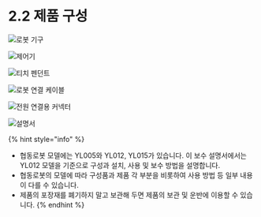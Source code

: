 ﻿# 2.2 제품 구성

![로봇 기구](../_assets/cobot.png)

![제어기](../_assets/controller.png)

![티치 펜던트](../_assets/tp.png)

![로봇 연결 케이블](../_assets/cable.png)

![전원 연결용 커넥터](../_assets/connector.png)

![설명서](../_assets/maunal.png)

{% hint style="info" %}
* 협동로봇 모델에는 YL005와 YL012, YL015가 있습니다. 이 보수 설명서에서는 YL012 모델을 기준으로 구성과 설치, 사용 및 보수 방법을 설명합니다.
* 협동로봇의 모델에 따라 구성품과 제품 각 부분을 비롯하여 사용 방법 등 일부 내용이 다를 수 있습니다.
* 제품의 포장재를 폐기하지 말고 보관해 두면 제품의 보관 및 운반에 이용할 수 있습니다.
{% endhint %}
